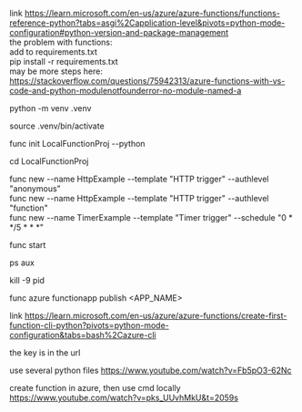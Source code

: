 link https://learn.microsoft.com/en-us/azure/azure-functions/functions-reference-python?tabs=asgi%2Capplication-level&pivots=python-mode-configuration#python-version-and-package-management  
the problem with functions:  
add to requirements.txt  
pip install -r requirements.txt  
may be more steps here: https://stackoverflow.com/questions/75942313/azure-functions-with-vs-code-and-python-modulenotfounderror-no-module-named-a  


python -m venv .venv  

source .venv/bin/activate  

func init LocalFunctionProj --python  

cd LocalFunctionProj  

func new --name HttpExample --template "HTTP trigger" --authlevel "anonymous"  
func new --name HttpExample --template "HTTP trigger" --authlevel "function"  
func new --name TimerExample --template "Timer trigger" --schedule "0 * */5 * * *"  

func start  

ps aux  

kill -9 pid  

func azure functionapp publish <APP_NAME>  

link https://learn.microsoft.com/en-us/azure/azure-functions/create-first-function-cli-python?pivots=python-mode-configuration&tabs=bash%2Cazure-cli  

the key is in the url  

use several python files https://www.youtube.com/watch?v=Fb5pO3-62Nc  

create function in azure, then use cmd locally https://www.youtube.com/watch?v=pks_UUvhMkU&t=2059s  
